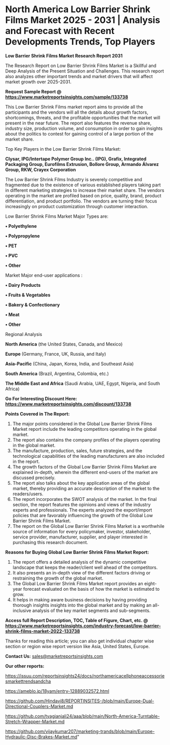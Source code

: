 # North America Low Barrier Shrink Films Market 2025 - 2031 | Analysis and Forecast with Recent Developments Trends, Top Players

<strong>Low Barrier Shrink Films Market Research Report 2031</strong>

The Research Report on Low Barrier Shrink Films Market is a Skillful and Deep Analysis of the Present Situation and Challenges. This research report also analyzes other important trends and market drivers that will affect market growth over 2025-2031.

<strong>Request Sample Report @ <a href=https://www.marketreportsinsights.com/sample/133738>https://www.marketreportsinsights.com/sample/133738</a></strong>

This Low Barrier Shrink Films market report aims to provide all the participants and the vendors will all the details about growth factors, shortcomings, threats, and the profitable opportunities that the market will present in the near future. The report also features the revenue share, industry size, production volume, and consumption in order to gain insights about the politics to contest for gaining control of a large portion of the market share.

Top Key Players in the Low Barrier Shrink Films Market:

<strong>Clysar, IPG/Intertape Polymer Group Inc.. (IPG), Grafix, Integrated Packaging Group, Eurofilms Extrusion, Bollore Group, Armando Álvarez Group, RKW, Crayex Corporation</strong>

The Low Barrier Shrink Films Industry is severely competitive and fragmented due to the existence of various established players taking part in different marketing strategies to increase their market share. The vendors operating in the market are profiled based on price, quality, brand, product differentiation, and product portfolio. The vendors are turning their focus increasingly on product customization through customer interaction.

Low Barrier Shrink Films Market Major Types are:

<strong>• Polyethylene

• Polypropylene

• PET

• PVC

• Other</strong>

Market Major end-user applications :

<strong>• Dairy Products

• Fruits & Vegetables

• Bakery & Confectionary

• Meat

• Other</strong>

Regional Analysis

</u><strong><b>North America</b></strong> (the United States, Canada, and Mexico)

<strong><b>Europe </b></strong>(Germany, France, UK, Russia, and Italy)

<strong><b>Asia-Pacific</b></strong> (China, Japan, Korea, India, and Southeast Asia)

<strong><b>South America</b></strong> (Brazil, Argentina, Colombia, etc.)

<strong><b>The Middle East and Africa</b></strong> (Saudi Arabia, UAE, Egypt, Nigeria, and South Africa)

<strong>Go For Interesting Discount Here: <a href=https://www.marketreportsinsights.com/discount/133738>https://www.marketreportsinsights.com/discount/133738</a></strong>

<strong>Points Covered in The Report:</strong>
<ol>
  <li>The major points considered in the Global Low Barrier Shrink Films Market report include the leading competitors operating in the global market.</li>
  <li>The report also contains the company profiles of the players operating in the global market.</li>
  <li>The manufacture, production, sales, future strategies, and the technological capabilities of the leading manufacturers are also included in the report.</li>
  <li>The growth factors of the Global Low Barrier Shrink Films Market are explained in-depth, wherein the different end-users of the market are discussed precisely.</li>
  <li>The report also talks about the key application areas of the global market, thereby providing an accurate description of the market to the readers/users.</li>
  <li>The report incorporates the SWOT analysis of the market. In the final section, the report features the opinions and views of the industry experts and professionals. The experts analyzed the export/import policies that are favorably influencing the growth of the Global Low Barrier Shrink Films Market.</li>
  <li>The report on the Global Low Barrier Shrink Films Market is a worthwhile source of information for every policymaker, investor, stakeholder, service provider, manufacturer, supplier, and player interested in purchasing this research document.</li>
</ol>
<strong>Reasons for Buying Global Low Barrier Shrink Films Market Report:</strong>

<ol>
  <li>The report offers a detailed analysis of the dynamic competitive landscape that keeps the reader/client well ahead of the competitors.</li>
  <li>It also presents an in-depth view of the different factors driving or restraining the growth of the global market.</li>
  <li>The Global Low Barrier Shrink Films Market report provides an eight-year forecast evaluated on the basis of how the market is estimated to grow.</li>
  <li>It helps in making aware business decisions by having providing thorough insights insights into the global market and by making an all-inclusive analysis of the key market segments and sub-segments.</li>
</ol>
<strong>Access full Report Description, TOC, Table of Figure, Chart, etc. @ <a href=https://www.marketreportsinsights.com/industry-forecast/low-barrier-shrink-films-market-2022-133738>https://www.marketreportsinsights.com/industry-forecast/low-barrier-shrink-films-market-2022-133738</a></strong>


Thanks for reading this article; you can also get individual chapter wise section or region wise report version like Asia, United States, Europe.

<strong>Contact Us:</strong>
sales@marketreportsinsights.com

<strong>Our other reports:</strong>

<a href=https://issuu.com/reportsinsights24/docs/northamericacellphoneaccessoriesmarkettrendsandcha>https://issuu.com/reportsinsights24/docs/northamericacellphoneaccessoriesmarkettrendsandcha</a>

<a href=https://ameblo.jp/18yam/entry-12889032572.html>https://ameblo.jp/18yam/entry-12889032572.html</a>

<a href=https://github.com/Hindavi8/REPORTINSITES-/blob/main/Europe-Dual-Directional-Couplers-Market.md>https://github.com/Hindavi8/REPORTINSITES-/blob/main/Europe-Dual-Directional-Couplers-Market.md</a>

<a href=https://github.com/tyagianjali24/aaa/blob/main/North-America-Turntable-Stretch-Wrapper-Market.md>https://github.com/tyagianjali24/aaa/blob/main/North-America-Turntable-Stretch-Wrapper-Market.md</a>

<a href=https://github.com/vijaykumar207/marketing-trands/blob/main/Europe-Hydraulic-Disc-Brakes-Market.md>https://github.com/vijaykumar207/marketing-trands/blob/main/Europe-Hydraulic-Disc-Brakes-Market.md</a>"
